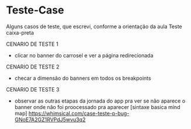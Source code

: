 # Teste-Case
Alguns casos de teste, que escrevi, conforme a orientação da aula
Teste caixa-preta

CENARIO DE TESTE 1 
- clicar no banner do carrosel e ver a página redirecionada

CENARIO DE TESTE 2 
- checar a dimensão do banners em todos os breakpoints

CENARIO DE TESTE 3
- observar as outras etapas da jornada do app pra ver se não aparece
o banner onde não foi proocessado pra aparecer
[sintaxe basica mind map] https://whimsical.com/case-teste-p-bug-GNoE7A2GZ1RVPdJ5wvu3q2
